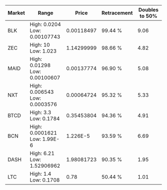 | Market | Range | Price| Retracement | Doubles to 50% |
| --- | --- | --- | --- | --- |
| BLK | High: 0.0204<br />Low: 0.00107743 | 0.00118497 | 99.44 % | 9.06 |
| ZEC | High: 10<br />Low: 1.023 | 1.14299999 | 98.66 % | 4.82 |
| MAID | High: 0.01298<br />Low: 0.00100607 | 0.00137774 | 96.90 % | 5.08 |
| NXT | High: 0.006543<br />Low: 0.0003576 | 0.00064724 | 95.32 % | 5.33 |
| BTCD | High: 3.3<br />Low: 0.1784 | 0.35453804 | 94.36 % | 4.91 |
| BCN | High: 0.0001621<br />Low: 1.99E-6 | 1.226E-5 | 93.59 % | 6.69 |
| DASH | High: 6.21<br />Low: 1.52906962 | 1.98081723 | 90.35 % | 1.95 |
| LTC | High: 1.4<br />Low: 0.1708 | 0.78 | 50.44 % | 1.01 |
